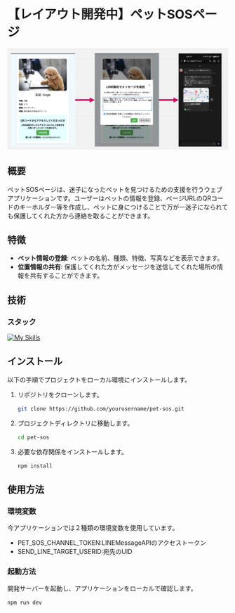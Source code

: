 # 【レイアウト開発中】ペットSOSページ
![alt text](image-1.png)
## 概要
ペットSOSページは、迷子になったペットを見つけるための支援を行うウェブアプリケーションです。ユーザーはペットの情報を登録、ページURLのQRコードのキーホルダー等を作成し、ペットに身につけることで万が一迷子になられても保護してくれた方から連絡を取ることができます。

## 特徴
- **ペット情報の登録**: ペットの名前、種類、特徴、写真などを表示できます。
- **位置情報の共有**: 保護してくれた方がメッセージを送信してくれた場所の情報を共有することができます。

## 技術
### スタック

[![My Skills](https://skillicons.dev/icons?i=nuxt,nodejs,ts)](https://skillicons.dev)

## インストール
以下の手順でプロジェクトをローカル環境にインストールします。

1. リポジトリをクローンします。
    ```bash
    git clone https://github.com/yourusername/pet-sos.git
    ```
2. プロジェクトディレクトリに移動します。
    ```bash
    cd pet-sos
    ```
3. 必要な依存関係をインストールします。
    ```bash
    npm install
    ```

## 使用方法
### 環境変数
今アプリケーションでは２種類の環境変数を使用しています。
- PET_SOS_CHANNEL_TOKEN:LINEMessageAPIのアクセストークン
- SEND_LINE_TARGET_USERID:宛先のUID
### 起動方法
開発サーバーを起動し、アプリケーションをローカルで確認します。
```bash
npm run dev
```
